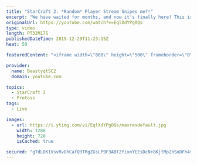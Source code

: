 ```yaml
---
title: "StarCraft 2: *Random* Player Stream Snipes me?!"
excerpt: "We have waited for months, and now it's finally here! This is the VOID RAYS to GRANDMASTER series! With the new balance changes to speedy Void Rays in the latest patch, we can now begin the series right! At this point in the series, we are introducing other units into the composition to make the games"
originalUrl: https://youtube.com/watch?v=EqlXdYPg0Qs
type: video
length: PT32M17S
publishedDateTime: 2019-12-29T11:23:15Z
heat: 50

featuredContent: "<iframe width=\"800\" height=\"500\" frameborder=\"0\" src=\"https://www.youtube.com/embed/EqlXdYPg0Qs\" allow=\"accelerometer; autoplay; encrypted-media; gyroscope; picture-in-picture\" allowfullscreen></iframe>"

provider:
  name: BeastyqtSC2
  domain: youtube.com

topics:
  - StarCraft 2
  - Protoss
tags:
  - Live

images:
  - url: https://i.ytimg.com/vi/EqlXdYPg0Qs/maxresdefault.jpg
    width: 1280
    height: 720
    isCached: true

secured: "g7dLDK1VsvRvOhCafQ3TRgZGsLP9F3ABt2YixnYEEsDcN+8KjtMp2hSoDFh4sdRwsucryQAN9PClttGGjNrUkR2/1oGGjIWkxzr+bRDm0B41g00BsX4xbTxIaHbFhvuAtemcbFncYhOeN+ZYBlNoZCxaVFqQGTrp3jEH5H8BRyflJ3sC6HnpPi+Pcbp6XIj/If+vUeIJkaLkL4EnXuCeJhJEc+7WQfvEDv7s8+PdR5Yl9Wv5r0O9xV9rg1DnLs067bMFh4ygm0dTmqWMEZ368eCUstB7SsleqLs5iSVEz2DogMjQr3AyNBIGw07IkN7/jAhXhTIbdFCe+chsojvxk3A0G0H/c2EP3cGAD8RfBVGJxTS81nPWiuJm0R/l/P3q8WXy2zMwPJ1Z+qdvdHliMeorZPnYRsB/wFwUVqkei1c=;ptS/XFOoRd00EmH1/nqjeg=="
---
```


